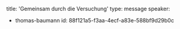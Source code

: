 title: 'Gemeinsam durch die Versuchung'
type: message
speaker:
  - thomas-baumann
id: 88f121a5-f3aa-4ecf-a83e-588bf9d29b0c
